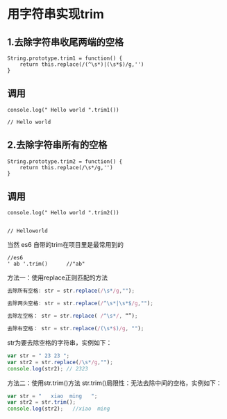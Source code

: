 # 用字符串实现trim

## 1.去除字符串收尾两端的空格

```
String.prototype.trim1 = function() {
	return this.replace(/(^\s*)|(\s*$)/g,'')
}
```

## 调用

```
console.log(" Hello world ".trim1())

// Hello world
```


## 2.去除字符串所有的空格
```
String.prototype.trim2 = function() {
	return this.replace(/\s*/g,'')
}
```


## 调用

```
console.log(" Hello world ".trim2())


// Helloworld
```




当然 es6 自带的trim在项目里是最常用到的

```
//es6
' ab '.trim()      //"ab" 
```





方法一：使用replace正则匹配的方法
```js
去除所有空格: str = str.replace(/\s*/g,"");      

去除两头空格: str = str.replace(/^\s*|\s*$/g,"");

去除左空格： str = str.replace( /^\s*/, “”);

去除右空格： str = str.replace(/(\s*$)/g, "");
```
str为要去除空格的字符串，实例如下：
```js
var str = " 23 23 ";
var str2 = str.replace(/\s*/g,"");
console.log(str2); // 2323
```


方法二：使用str.trim()方法
str.trim()局限性：无法去除中间的空格，实例如下：
```js
var str = "   xiao  ming   ";
var str2 = str.trim();
console.log(str2);   //xiao  ming 
```
